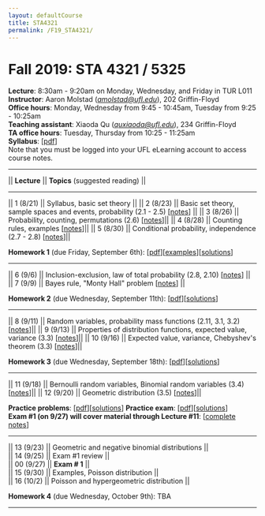 ```yaml
---
layout: defaultCourse
title: STA4321
permalink: /F19_STA4321/
---
```

# Fall 2019: STA 4321 / 5325  
**Lecture**: 8:30am - 9:20am on Monday, Wednesday, and Friday in TUR L011  
**Instructor**: Aaron Molstad (*amolstad@ufl.edu*), 202 Griffin-Floyd  
**Office hours**: Monday, Wednesday from 9:45 - 10:45am, Tuesday from 9:25 - 10:25am   
**Teaching assistant**: Xiaoda Qu (*quxiaoda@ufl.edu*), 234 Griffin-Floyd  
**TA office hours**: Tuesday, Thursday from 10:25 - 11:25am  
**Syllabus**: [[pdf](/docs/Syllabus.pdf)]  
Note that you must be logged into your UFL eLearning account to access course notes.  

---------------


||  **Lecture** ||  **Topics** (suggested reading) ||  

---------------

|| 1 (8/21)  || Syllabus, basic set theory ||
|| 2 (8/23)  || Basic set theory, sample spaces and events, probability (2.1 - 2.5) [[notes](https://ufl.instructure.com/courses/382258/files/45098575/download?wrap=1)] ||
|| 3 (8/26)  || Probability, counting, permutations (2.6) [[notes](https://ufl.instructure.com/courses/382258/files/45098576/download?wrap=1)]||
|| 4 (8/28)  || Counting rules, examples [[notes](https://ufl.instructure.com/courses/382258/files/45124035/download?wrap=1)]||
|| 5 (8/30)  || Conditional probability, independence (2.7 - 2.8) [[notes](https://ufl.instructure.com/courses/382258/files/45162421/download?wrap=1)]||

**Homework 1** (due Friday, September 6th): [[pdf](/docs/STA4321_F19_Homework1.pdf)][[examples](/docs/CountingExamples.pdf)][[solutions](https://ufl.instructure.com/courses/382258/files/45285087/download?wrap=1)]  

---------------

|| 6 (9/6)  || Inclusion-exclusion, law of total probability (2.8, 2.10) [[notes](https://ufl.instructure.com/courses/382258/files/45284136/download?wrap=1)] ||
|| 7 (9/9)  || Bayes rule, "Monty Hall" problem [[notes](https://ufl.instructure.com/courses/382258/files/45319416/download?wrap=1)] ||

**Homework 2** (due Wednesday, September 11th): [[pdf](/docs/STA4321_F19_Homework2.pdf)][[solutions](https://ufl.instructure.com/courses/382258/files/45367699/download?wrap=1)]  

---------------

|| 8 (9/11)  || Random variables, probability mass functions (2.11, 3.1, 3.2) [[notes](https://ufl.instructure.com/courses/382258/files/45364239/download?wrap=1)]||
|| 9 (9/13)  || Properties of distribution functions, expected value, variance (3.3) [[notes](https://ufl.instructure.com/courses/382258/files/45407928/download?wrap=1)]||
|| 10 (9/16)  || Expected value, variance, Chebyshev's theorem  (3.3) [[notes](https://ufl.instructure.com/courses/382258/files/45453262/download?wrap=1)]||

**Homework 3** (due Wednesday, September 18th): [[pdf](/docs/STA4321_F19_Homework3.pdf)][[solutions](https://ufl.instructure.com/courses/382258/files/45533491/download?wrap=1)]

---------------

|| 11 (9/18)  || Bernoulli random variables, Binomial random variables (3.4) [[notes](https://ufl.instructure.com/courses/382258/files/45505791/download?wrap=1)]||
|| 12 (9/20)  || Geometric distribution (3.5) [[notes](https://ufl.instructure.com/courses/382258/files/45554732/download?wrap=1)]||

**Practice problems**: [[pdf](/docs/STA4321_F19_Exam1PracticeProblems.pdf)][[solutions](https://ufl.instructure.com/courses/382258/files/45581242/download?wrap=1)] 
**Practice exam**: [[pdf](https://ufl.instructure.com/courses/382258/files/45578287/download?wrap=1)][[solutions](https://ufl.instructure.com/courses/382258/files/45578290/download?wrap=1)]  
**Exam \#1 (on 9/27) will cover material through Lecture \#11**: [[complete notes](https://ufl.instructure.com/courses/382258/files/45535361/download?wrap=1)]

---------------

|| 13 (9/23)  || Geometric and negative binomial distributions ||  
|| 14 (9/25)  || Exam \#1 review ||  
|| 00 (9/27)  || **Exam \# 1** ||  
|| 15 (9/30)  || Examples, Poisson distribution ||  
|| 16 (10/2)  || Poisson and hypergeometric distribution ||  

**Homework 4** (due Wednesday, October 9th): TBA  

---------------



